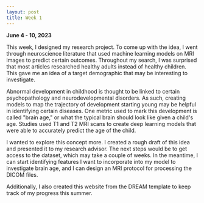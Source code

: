 ```yaml
---
layout: post
title: Week 1
---
```

**June 4 - 10, 2023**

This week, I designed my research project. To come up with the idea, I went through neuroscience literature that used machine learning models on MRI images to predict certain outcomes. Throughout my search, I was surprised that most articles researched healthy adults instead of healthy children. This gave me an idea of a target demographic that may be interesting to investigate. 

Abnormal development in childhood is thought to be linked to certain psychopathology and neurodevelopmental disorders. As such, creating models to map the trajectory of development starting young may be helpful in identifying certain diseases. One metric used to mark this development is called "brain age," or what the typical brain should look like given a child's age. Studies used T1 and T2 MRI scans to create deep learning models that were able to accurately predict the age of the child. 

I wanted to explore this concept more. I created a rough draft of this idea and presented it to my research advisor. The next steps would be to get access to the dataset, which may take a couple of weeks. In the meantime, I can start identifying features I want to incorporate into my model to investigate brain age, and I can design an MRI protocol for processing the DICOM files. 

Additionally, I also created this website from the DREAM template to keep track of my progress this summer. 
